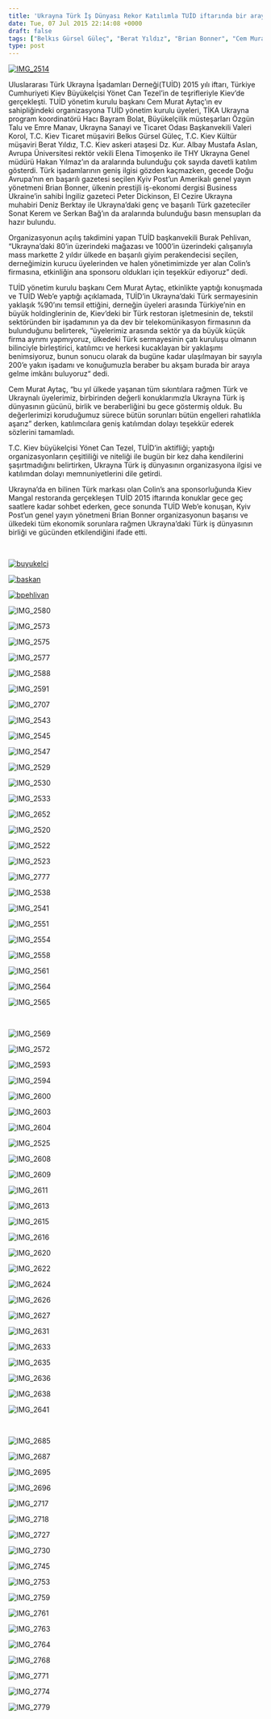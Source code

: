 ```yaml
---
title: 'Ukrayna Türk İş Dünyası Rekor Katılımla TUİD iftarında bir araya geldi'
date: Tue, 07 Jul 2015 22:14:08 +0000
draft: false
tags: ["Belkıs Gürsel Güleç", "Berat Yıldız", "Brian Bonner", "Cem Murat Aytaç", "Elena Timoşenko", "Emre Manav", "Hacı Bayram Bolat", "hakan yılmaz", "iftar", "kiev iftar", "Mustafa Aslan", "Özgün Talu", "ramazan", "TİKA Ukrayna", "TUİD (Türk Ukrayna İşadamları Derneği)", "Ukrayna", "Ukrayna İftar", "Valeri Korol", "Yönet Can Tezel"]
type: post
---
```


[![IMG_2514](http://burakpehlivan.org/wp-content/uploads/2015/07/IMG_2514.jpg)](http://burakpehlivan.org/wp-content/uploads/2015/07/IMG_2514.jpg)

Uluslararası Türk Ukrayna İşadamları Derneği(TUİD) 2015 yılı iftarı, Türkiye Cumhuriyeti Kiev Büyükelçisi Yönet Can Tezel’in de teşrifleriyle Kiev’de gerçekleşti. TUİD yönetim kurulu başkanı Cem Murat Aytaç’ın ev sahipliğindeki organizasyona TUİD yönetim kurulu üyeleri, TİKA Ukrayna program koordinatörü Hacı Bayram Bolat, Büyükelçilik müsteşarları Özgün Talu ve Emre Manav, Ukrayna Sanayi ve Ticaret Odası Başkanvekili Valeri Korol, T.C. Kiev Ticaret müşaviri Belkıs Gürsel Güleç, T.C. Kiev Kültür müşaviri Berat Yıldız, T.C. Kiev askeri ataşesi Dz. Kur. Albay Mustafa Aslan, Avrupa Üniversitesi rektör vekili Elena Timoşenko ile THY Ukrayna Genel müdürü Hakan Yılmaz’ın da aralarında bulunduğu çok sayıda davetli katılım gösterdi. Türk işadamlarının geniş ilgisi gözden kaçmazken, gecede Doğu Avrupa’nın en başarılı gazetesi seçilen Kyiv Post’un Amerikalı genel yayın yönetmeni Brian Bonner, ülkenin prestijli iş-ekonomi dergisi Business Ukraine’in sahibi İngiliz gazeteci Peter Dickinson, El Cezire Ukrayna muhabiri Deniz Berktay ile Ukrayna’daki genç ve başarılı Türk gazeteciler Sonat Kerem ve Serkan Bağ’ın da aralarında bulunduğu basın mensupları da hazır bulundu.

Organizasyonun açılış takdimini yapan TUİD başkanvekili Burak Pehlivan, “Ukrayna’daki 80’in üzerindeki mağazası ve 1000’in üzerindeki çalışanıyla mass markette 2 yıldır ülkede en başarılı giyim perakendecisi seçilen, derneğimizin kurucu üyelerinden ve halen yönetimimizde yer alan Colin’s firmasına, etkinliğin ana sponsoru oldukları için teşekkür ediyoruz” dedi.

TUİD yönetim kurulu başkanı Cem Murat Aytaç, etkinlikte yaptığı konuşmada ve TUİD Web’e yaptığı açıklamada, TUİD’in Ukrayna’daki Türk sermayesinin yaklaşık %90’ını temsil ettiğini, derneğin üyeleri arasında Türkiye’nin en büyük holdinglerinin de, Kiev’deki bir Türk restoran işletmesinin de, tekstil sektöründen bir işadamının ya da dev bir telekomünikasyon firmasının da bulunduğunu belirterek, “üyelerimiz arasında sektör ya da büyük küçük firma ayrımı yapmıyoruz, ülkedeki Türk sermayesinin çatı kuruluşu olmanın bilinciyle birleştirici, katılımcı ve herkesi kucaklayan bir yaklaşımı benimsiyoruz, bunun sonucu olarak da bugüne kadar ulaşılmayan bir sayıyla 200’e yakın işadamı ve konuğumuzla beraber bu akşam burada bir araya gelme imkânı buluyoruz“ dedi.

Cem Murat Aytaç, “bu yıl ülkede yaşanan tüm sıkıntılara rağmen Türk ve Ukraynalı üyelerimiz, birbirinden değerli konuklarımızla Ukrayna Türk iş dünyasının gücünü, birlik ve beraberliğini bu gece göstermiş olduk. Bu değerlerimizi koruduğumuz sürece bütün sorunları bütün engelleri rahatlıkla aşarız” derken, katılımcılara geniş katılımdan dolayı teşekkür ederek sözlerini tamamladı.

T.C. Kiev büyükelçisi Yönet Can Tezel, TUİD’in aktifliği; yaptığı organizasyonların çeşitliliği ve niteliği ile bugün bir kez daha kendilerini şaşırtmadığını belirtirken, Ukrayna Türk iş dünyasının organizasyona ilgisi ve katılımdan dolayı memnuniyetlerini dile getirdi.

Ukrayna’da en bilinen Türk markası olan Colin’s ana sponsorluğunda Kiev Mangal restoranda gerçekleşen TUİD 2015 iftarında konuklar gece geç saatlere kadar sohbet ederken, gece sonunda TUİD Web’e konuşan, Kyiv Post’un genel yayın yönetmeni Brian Bonner organizasyonun başarısı ve ülkedeki tüm ekonomik sorunlara rağmen Ukrayna’daki Türk iş dünyasının birliği ve gücünden etkilendiğini ifade etti.

 

[![buyukelci](http://burakpehlivan.org/wp-content/uploads/2015/07/buyukelci.jpg)](http://burakpehlivan.org/wp-content/uploads/2015/07/buyukelci.jpg)

[![baskan](http://burakpehlivan.org/wp-content/uploads/2015/07/baskan.jpg)](http://burakpehlivan.org/wp-content/uploads/2015/07/baskan.jpg)

[![bpehlivan](http://burakpehlivan.org/wp-content/uploads/2015/07/bpehlivan.jpg)](http://burakpehlivan.org/wp-content/uploads/2015/07/bpehlivan.jpg)

![IMG_2580](http://tuid.org.ua/wp-content/uploads/2015/07/IMG_2580.jpg)

![IMG_2573](http://tuid.org.ua/wp-content/uploads/2015/07/IMG_2573.jpg)

![IMG_2575](http://tuid.org.ua/wp-content/uploads/2015/07/IMG_2575.jpg)

![IMG_2577](http://tuid.org.ua/wp-content/uploads/2015/07/IMG_2577.jpg)

![IMG_2588](http://tuid.org.ua/wp-content/uploads/2015/07/IMG_2588.jpg)

![IMG_2591](http://tuid.org.ua/wp-content/uploads/2015/07/IMG_2591.jpg)

![IMG_2707](http://tuid.org.ua/wp-content/uploads/2015/07/IMG_2707.jpg)

![IMG_2543](http://tuid.org.ua/wp-content/uploads/2015/07/IMG_2543.jpg)

![IMG_2545](http://tuid.org.ua/wp-content/uploads/2015/07/IMG_2545.jpg)

![IMG_2547](http://tuid.org.ua/wp-content/uploads/2015/07/IMG_2547.jpg)

![IMG_2529](http://tuid.org.ua/wp-content/uploads/2015/07/IMG_2529.jpg)

![IMG_2530](http://tuid.org.ua/wp-content/uploads/2015/07/IMG_2530.jpg)

![IMG_2533](http://tuid.org.ua/wp-content/uploads/2015/07/IMG_2533.jpg)

![IMG_2652](http://tuid.org.ua/wp-content/uploads/2015/07/IMG_2652.jpg)

![IMG_2520](http://tuid.org.ua/wp-content/uploads/2015/07/IMG_2520.jpg)

![IMG_2522](http://tuid.org.ua/wp-content/uploads/2015/07/IMG_2522.jpg)

![IMG_2523](http://tuid.org.ua/wp-content/uploads/2015/07/IMG_2523.jpg)

![IMG_2777](http://tuid.org.ua/wp-content/uploads/2015/07/IMG_2777.jpg)

![IMG_2538](http://tuid.org.ua/wp-content/uploads/2015/07/IMG_2538.jpg)

![IMG_2541](http://tuid.org.ua/wp-content/uploads/2015/07/IMG_2541.jpg)

![IMG_2551](http://tuid.org.ua/wp-content/uploads/2015/07/IMG_2551.jpg)

![IMG_2554](http://tuid.org.ua/wp-content/uploads/2015/07/IMG_2554.jpg)

![IMG_2558](http://tuid.org.ua/wp-content/uploads/2015/07/IMG_2558.jpg)

![IMG_2561](http://tuid.org.ua/wp-content/uploads/2015/07/IMG_2561.jpg)

![IMG_2564](http://tuid.org.ua/wp-content/uploads/2015/07/IMG_2564.jpg)

![IMG_2565](http://tuid.org.ua/wp-content/uploads/2015/07/IMG_2565.jpg)

 

![IMG_2569](http://tuid.org.ua/wp-content/uploads/2015/07/IMG_2569.jpg)

![IMG_2572](http://tuid.org.ua/wp-content/uploads/2015/07/IMG_2572.jpg)

![IMG_2593](http://tuid.org.ua/wp-content/uploads/2015/07/IMG_2593.jpg)

![IMG_2594](http://tuid.org.ua/wp-content/uploads/2015/07/IMG_2594.jpg)

![IMG_2600](http://tuid.org.ua/wp-content/uploads/2015/07/IMG_2600.jpg)

![IMG_2603](http://tuid.org.ua/wp-content/uploads/2015/07/IMG_2603.jpg)

![IMG_2604](http://tuid.org.ua/wp-content/uploads/2015/07/IMG_2604.jpg)

![IMG_2525](http://tuid.org.ua/wp-content/uploads/2015/07/IMG_2525.jpg)

![IMG_2608](http://tuid.org.ua/wp-content/uploads/2015/07/IMG_2608.jpg)

![IMG_2609](http://tuid.org.ua/wp-content/uploads/2015/07/IMG_2609.jpg)

![IMG_2611](http://tuid.org.ua/wp-content/uploads/2015/07/IMG_2611.jpg)

![IMG_2613](http://tuid.org.ua/wp-content/uploads/2015/07/IMG_2613.jpg)

![IMG_2615](http://tuid.org.ua/wp-content/uploads/2015/07/IMG_2615.jpg)

![IMG_2616](http://tuid.org.ua/wp-content/uploads/2015/07/IMG_2616.jpg)

![IMG_2620](http://tuid.org.ua/wp-content/uploads/2015/07/IMG_2620.jpg)

![IMG_2622](http://tuid.org.ua/wp-content/uploads/2015/07/IMG_2622.jpg)

![IMG_2624](http://tuid.org.ua/wp-content/uploads/2015/07/IMG_2624.jpg)

![IMG_2626](http://tuid.org.ua/wp-content/uploads/2015/07/IMG_2626.jpg)

![IMG_2627](http://tuid.org.ua/wp-content/uploads/2015/07/IMG_2627.jpg)

![IMG_2631](http://tuid.org.ua/wp-content/uploads/2015/07/IMG_2631.jpg)

![IMG_2633](http://tuid.org.ua/wp-content/uploads/2015/07/IMG_2633.jpg)

![IMG_2635](http://tuid.org.ua/wp-content/uploads/2015/07/IMG_2635.jpg)

![IMG_2636](http://tuid.org.ua/wp-content/uploads/2015/07/IMG_2636.jpg)

![IMG_2638](http://tuid.org.ua/wp-content/uploads/2015/07/IMG_2638.jpg)

![IMG_2641](http://tuid.org.ua/wp-content/uploads/2015/07/IMG_2641.jpg)

 

![IMG_2685](http://tuid.org.ua/wp-content/uploads/2015/07/IMG_2685.jpg)

![IMG_2687](http://tuid.org.ua/wp-content/uploads/2015/07/IMG_2687.jpg)

![IMG_2695](http://tuid.org.ua/wp-content/uploads/2015/07/IMG_2695.jpg)

![IMG_2696](http://tuid.org.ua/wp-content/uploads/2015/07/IMG_2696.jpg)

![IMG_2717](http://tuid.org.ua/wp-content/uploads/2015/07/IMG_2717.jpg)

![IMG_2718](http://tuid.org.ua/wp-content/uploads/2015/07/IMG_2718.jpg)

![IMG_2727](http://tuid.org.ua/wp-content/uploads/2015/07/IMG_2727.jpg)

![IMG_2730](http://tuid.org.ua/wp-content/uploads/2015/07/IMG_2730.jpg)

![IMG_2745](http://tuid.org.ua/wp-content/uploads/2015/07/IMG_2745.jpg)

![IMG_2753](http://tuid.org.ua/wp-content/uploads/2015/07/IMG_2753.jpg)

![IMG_2759](http://tuid.org.ua/wp-content/uploads/2015/07/IMG_2759.jpg)

![IMG_2761](http://tuid.org.ua/wp-content/uploads/2015/07/IMG_2761.jpg)

![IMG_2763](http://tuid.org.ua/wp-content/uploads/2015/07/IMG_2763.jpg)

![IMG_2764](http://tuid.org.ua/wp-content/uploads/2015/07/IMG_2764.jpg)

![IMG_2768](http://tuid.org.ua/wp-content/uploads/2015/07/IMG_2768.jpg)

![IMG_2771](http://tuid.org.ua/wp-content/uploads/2015/07/IMG_2771.jpg)

![IMG_2774](http://tuid.org.ua/wp-content/uploads/2015/07/IMG_2774.jpg)

![IMG_2779](http://tuid.org.ua/wp-content/uploads/2015/07/IMG_2779.jpg)